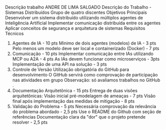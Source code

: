 Descrição trabalho
ANDRE DE LIMA SALGADO
Descrição do Trabalho - Sistemas Distribuídos
Grupo de quatro discentes
Objetivos Principais
Desenvolver um sistema distribuído utilizando múltiplos agentes de Inteligência Artificial
Implementar comunicação distribuída entre os agentes
Aplicar conceitos de segurança e arquitetura de sistemas
Requisitos Técnicos
1. Agentes de IA - 10 pts
Mínimo de dois agentes (modelos) de IA - 3 pts
Pelo menos um modelo deve ser local e containerizado (Docker) - 7 pts
2. Comunicação - 10 pts
Implementar comunicação entre IAs utilizando MCP ou A2A - 4 pts
As IAs devem funcionar como microserviços - 3pts
Implementação de uma API na solução - 3 pts
3. Controle de Versão
Utilização obrigatória do GitHub para desenvolvimento 
O GitHub servirá como comprovação de participação nas atividades em grupo
Observação: só avaliamos trabalhos no GitHub .
4. Documentação Arquitetônica - 15 pts
Entrega de duas visões arquitetônicas:
Visão inicial pré-modelagem de ameaças - 7 pts
Visão final após implementação das medidas de mitigação - 8 pts
5. Validação do Problema - 5 pts
Necessária comprovação da relevância do problema abordado - 2,5 pts
Use o README do Github com seção de referências
Documentação clara da "dor" que o projeto pretende resolver - 2,5 pts
